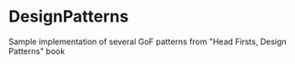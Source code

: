 # DesignPatterns
Sample implementation of several GoF patterns from "Head Firsts, Design Patterns" book
